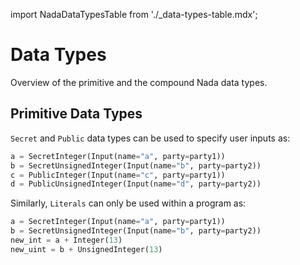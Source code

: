 import NadaDataTypesTable from './\_data-types-table.mdx';

# Data Types

Overview of the primitive and the compound Nada data types.

## Primitive Data Types

<NadaDataTypesTable/>

`Secret` and `Public` data types can be used to specify user inputs as:

```python
a = SecretInteger(Input(name="a", party=party1))
b = SecretUnsignedInteger(Input(name="b", party=party2))
c = PublicInteger(Input(name="c", party=party1))
d = PublicUnsignedInteger(Input(name="d", party=party2))
```

Similarly, `Literals` can only be used within a program as:

```python
a = SecretInteger(Input(name="a", party=party1))
b = SecretUnsignedInteger(Input(name="b", party=party2))
new_int = a + Integer(13)
new_uint = b + UnsignedInteger(13)
```